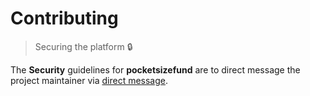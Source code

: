 # Contributing

> Securing the platform 🔒

The **Security** guidelines for **pocketsizefund** are to direct message the project maintainer via [direct message](https://twitter.com/messages/compose?recipient_id=168005768).  
